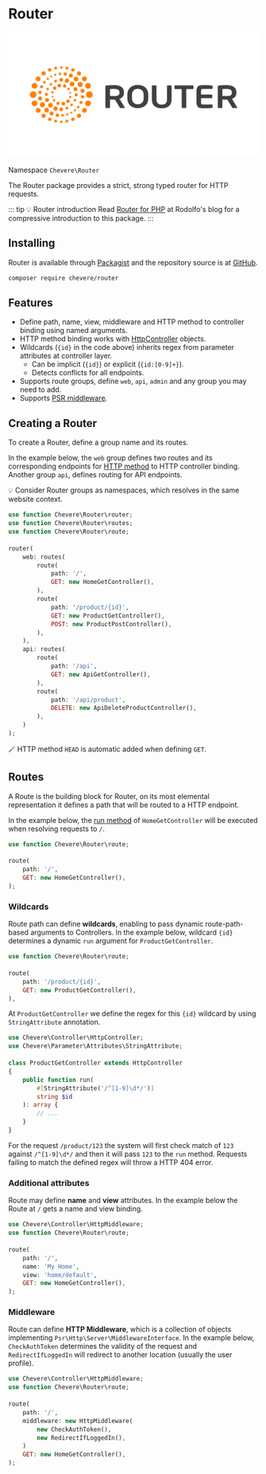 # Router

![Router](../src/packages/router/router-logo.svg)

Namespace `Chevere\Router`

The Router package provides a strict, strong typed router for HTTP requests.

::: tip 💡 Router introduction
 Read [Router for PHP](https://rodolfoberrios.com/2022/12/07/chevere-router/) at Rodolfo's blog for a compressive introduction to this package.
:::

## Installing

Router is available through [Packagist](https://packagist.org/packages/chevere/router) and the repository source is at [GitHub](https://github.com/chevere/router).

```sh
composer require chevere/router
```

## Features

* Define path, name, view, middleware and HTTP method to controller binding using named arguments.
* HTTP method binding works with [HttpController](../library/http-controller.md) objects.
* Wildcards (`{id}` in the code above) inherits regex from parameter attributes at controller layer.
  * Can be implicit (`{id}`) or explicit (`{id:[0-9]+}`).
  * Detects conflicts for all endpoints.
* Supports route groups, define `web`, `api`, `admin` and any group you may need to add.
* Supports [PSR middleware](https://www.php-fig.org/psr/psr-15/).

## Creating a Router

To create a Router, define a group name and its routes.

In the example below, the `web` group defines two routes and its corresponding endpoints for [HTTP method](https://developer.mozilla.org/en-US/docs/Web/HTTP/Methods) to HTTP controller binding. Another group `api`, defines routing for API endpoints.

💡 Consider Router groups as namespaces, which resolves in the same website context.

```php
use function Chevere\Router\router;
use function Chevere\Router\routes;
use function Chevere\Router\route;

router(
    web: routes(
        route(
            path: '/',
            GET: new HomeGetController(),
        ),
        route(
            path: '/product/{id}',
            GET: new ProductGetController(),
            POST: new ProductPostController(),
        ),
    ),
    api: routes(
        route(
            path: '/api',
            GET: new ApiGetController(),
        ),
        route(
            path: '/api/product',
            DELETE: new ApiDeleteProductController(),
        ),
    )
);
```

🪄 HTTP method `HEAD` is automatic added when defining `GET`.

## Routes

A Route is the building block for Router, on its most elemental representation it defines a path that will be routed to a HTTP endpoint.

In the example below, the [run method](../library/action.md#run) of `HomeGetController` will be executed when resolving requests to `/`.

```php
use function Chevere\Router\route;

route(
    path: '/',
    GET: new HomeGetController(),
);
```

### Wildcards

Route path can define **wildcards**, enabling to pass dynamic route-path-based arguments to Controllers. In the example below, wildcard `{id}` determines a dynamic `run` argument for `ProductGetController`.

```php
use function Chevere\Router\route;

route(
    path: '/product/{id}',
    GET: new ProductGetController(),
),
```

At `ProductGetController` we define the regex for this `{id}` wildcard by using `StringAttribute` annotation.

```php
use Chevere\Controller\HttpController;
use Chevere\Parameter\Attributes\StringAttribute;

class ProductGetController extends HttpController
{
    public function run(
        #[StringAttribute('/^[1-9]\d*/')]
        string $id
    ): array {
        // ...
    }
}
```

For the request `/product/123` the system will first check match of `123` against `/^[1-9]\d*/` and then it will pass `123` to the `run` method. Requests failing to match the defined regex will throw a HTTP 404 error.

### Additional attributes

Route may define **name** and **view** attributes. In the example below the Route at `/` gets a name and view binding.

```php
use Chevere\Controller\HttpMiddleware;
use function Chevere\Router\route;

route(
    path: '/',
    name: 'My Home',
    view: 'home/default',
    GET: new HomeGetController(),
);
```

### Middleware

Route can define **HTTP Middleware**, which is a collection of objects implementing `Psr\Http\Server\MiddlewareInterface`. In the example below, `CheckAuthToken` determines the validity of the request and `RedirectIfLoggedIn` will redirect to another location (usually the user profile).

```php
use Chevere\Controller\HttpMiddleware;
use function Chevere\Router\route;

route(
    path: '/',
    middleware: new HttpMiddleware(
        new CheckAuthToken(),
        new RedirectIfLoggedIn(),
    )
    GET: new HomeGetController(),
);
```
